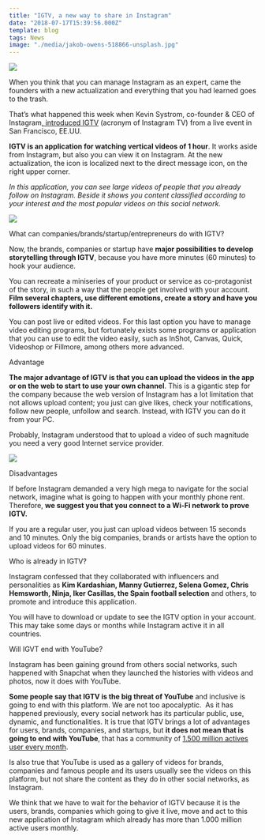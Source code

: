 ```yaml
---
title: "IGTV, a new way to share in Instagram"
date: "2018-07-17T15:39:56.000Z"
template: blog
tags: News
image: "./media/jakob-owens-518866-unsplash.jpg"
---
```


<image src="./media/IGTV3.png">

When you think that you can manage Instagram as an expert, came the founders with a new actualization and everything that you had learned goes to the trash.  

That’s what happened this week when Kevin Systrom, co-founder & CEO of Instagram[, introduced IGTV](https://www.instagram.com/tv/BkQjCfsBIzi/) (acronym of Instagram TV) from a live event in San Francisco, EE.UU.  

**IGTV is an application for watching vertical videos of 1 hour**. It works aside from Instagram, but also you can view it on Instagram. At the new actualization, the icon is localized next to the direct message icon, on the right upper corner.  

_In this application, you can see large videos of people that you already follow on Instagram. Beside it shows you content classified according to your interest and the most popular videos on this social network._

![](IGTV2-copia.jpg)

<title-3>What can companies/brands/startup/entrepreneurs do with IGTV?</title-3>

Now, the brands, companies or startup have **major possibilities to develop storytelling through IGTV**, because you have more minutes (60 minutes) to hook your audience. 

You can recreate a miniseries of your product or service as co-protagonist of the story, in such a way that the people get involved with your account. **Film several chapters, use different emotions, create a story and have you followers identify with it.** 

You can post live or edited videos. For this last option you have to manage video editing programs, but fortunately exists some programs or application that you can use to edit the video easily, such as InShot, Canvas, Quick, Videoshop or Fillmore, among others more advanced.  

<title-3>Advantage</title-3>

**The major advantage of IGTV is that you can upload the videos in the app or on the web to start to use your own channel**. This is a gigantic step for the company because the web version of Instagram has a lot limitation that not allows upload content; you just can give likes, check your notifications, follow new people, unfollow and search. Instead, with IGTV you can do it from your PC. 

Probably, Instagram understood that to upload a video of such magnitude you need a very good Internet service provider.

![](media/IGTV-Modo-pc.jpg)

<title-3>Disadvantages</title-3>

If before Instagram demanded a very high mega to navigate for the social network, imagine what is going to happen with your monthly phone rent. Therefore, **we suggest you that you connect to a Wi-Fi network to prove IGTV.** 

If you are a regular user, you just can upload videos between 15 seconds and 10 minutes. Only the big companies, brands or artists have the option to upload videos for 60 minutes.

<title-3>Who is already in IGTV?</title-3>

Instagram confessed that they collaborated with influencers and personalities as **Kim Kardashian, Manny Gutierrez, Selena Gomez, Chris Hemsworth, Ninja, Iker Casillas, the Spain football selection** and others, to promote and introduce this application. 

You will have to download or update to see the IGTV option in your account. This may take some days or months while Instagram active it in all countries.

<title-3>Will IGVT end with YouTube?</title-3>

Instagram has been gaining ground from others social networks, such happened with Snapchat when they launched the histories with videos and photos, now it does with YouTube. 

**Some people say that IGTV is the big threat of YouTube** and inclusive is going to end with this platform. We are not too apocalyptic.  As it has happened previously, every social network has its particular public, use, dynamic, and functionalities. It is true that IGTV brings a lot of advantages for users, brands, companies, and startups, but **it does not mean that is going to end with YouTube**, that has a community of [1.500 million actives user every month](https://www.juancmejia.com/marketing-digital/estadisticas-de-redes-sociales-usuarios-de-facebook-instagram-linkedin-twitter-whatsapp-y-otros-infografia/). 

Is also true that YouTube is used as a gallery of videos for brands, companies and famous people and its users usually see the videos on this platform, but not share the content as they do in other social networks, as Instagram. 

We think that we have to wait for the behavior of IGTV because it is the users, brands, companies which going to give it live, move and act to this new application of Instagram which already has more than 1.000 million active users monthly.
